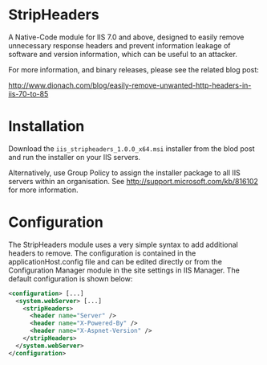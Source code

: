 StripHeaders
============

A Native-Code module for IIS 7.0 and above, designed to easily remove unnecessary response headers and prevent information leakage of software and version information, which can be useful to an attacker.

For more information, and binary releases, please see the related blog post:

http://www.dionach.com/blog/easily-remove-unwanted-http-headers-in-iis-70-to-85

Installation
============

Download the ```iis_stripheaders_1.0.0_x64.msi``` installer from the blod post and run the installer on your IIS servers. 

Alternatively, use Group Policy to assign the installer package to all IIS servers within an organisation. See http://support.microsoft.com/kb/816102 for more information.

Configuration
=============

The StripHeaders module uses a very simple syntax to add additional headers to remove. The configuration is contained in the applicationHost.config file and can be edited directly or from the Configuration Manager module in the site settings in IIS Manager. The default configuration is shown below:
```xml
<configuration> [...]
  <system.webServer> [...]
    <stripHeaders>
      <header name="Server" />
      <header name="X-Powered-By" />
      <header name="X-Aspnet-Version" />
    </stripHeaders>
  </system.webServer>
</configuration>
```
